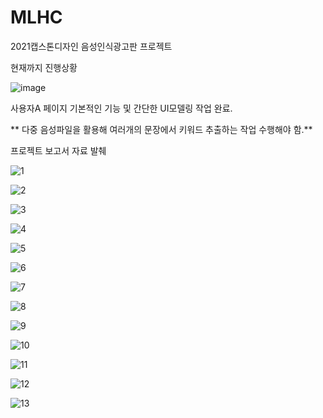 # MLHC
2021캡스톤디자인 음성인식광고판 프로젝트


현재까지 진행상황

![image](https://user-images.githubusercontent.com/20921628/139812602-d6547e3c-b048-465c-a505-716977074958.png)


사용자A 페이지 기본적인 기능 및 간단한 UI모델링 작업 완료.

**
다중 음성파일을 활용해 여러개의 문장에서 키워드 추출하는 작업 수행해야 함.**






프로젝트 보고서 자료 발췌









![1](https://user-images.githubusercontent.com/20921628/139813861-13b210fa-9c0e-47cf-b11d-e20cccdea020.PNG)


![2](https://user-images.githubusercontent.com/20921628/139813912-d9797651-8970-4e1c-91d6-cd306b20709a.PNG)


![3](https://user-images.githubusercontent.com/20921628/139813929-9854c477-6bd6-4147-a4b3-670d16838354.PNG)


![4](https://user-images.githubusercontent.com/20921628/139813940-2ef835db-fc7d-436d-8c9b-a4b87668310b.PNG)


![5](https://user-images.githubusercontent.com/20921628/139813963-0feed989-3904-46e0-afbf-fdc8393975da.PNG)


![6](https://user-images.githubusercontent.com/20921628/139814287-53677658-175e-42b0-ad8e-029902479dd2.PNG)


![7](https://user-images.githubusercontent.com/20921628/139814299-53dad30b-7330-4560-9305-88131ddb8e82.PNG)


![8](https://user-images.githubusercontent.com/20921628/139814304-17a21a27-43a2-4c38-a8f0-452ba4eb4c21.PNG)


![9](https://user-images.githubusercontent.com/20921628/139814315-6068f8a2-1420-46c1-b164-59bac473b496.PNG)


![10](https://user-images.githubusercontent.com/20921628/139814330-0b2344a9-f33a-4fe6-b095-f2a1fcad1df8.PNG)


![11](https://user-images.githubusercontent.com/20921628/139814336-f92c09bc-163d-43c2-991f-e50218612988.PNG)


![12](https://user-images.githubusercontent.com/20921628/139814346-ae9d47f0-996c-4ec3-bee6-d6f61ae245e4.PNG)


![13](https://user-images.githubusercontent.com/20921628/139814361-58cd1f02-6592-4ff6-a6d9-ed6c1168c676.PNG)




